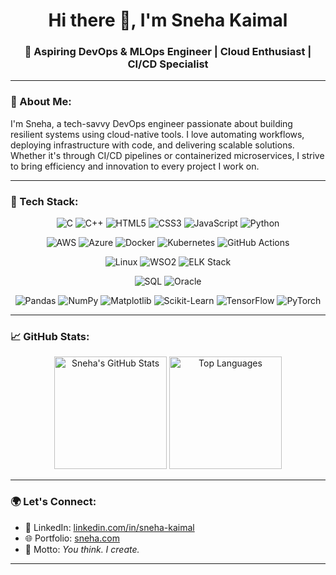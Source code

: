 <!-- Sneha Kaimal | GitHub Profile README -->

<h1 align="center">Hi there 👋, I'm Sneha Kaimal</h1>
<h3 align="center">🚀 Aspiring DevOps & MLOps Engineer | Cloud Enthusiast | CI/CD Specialist</h3>

---

### 🧠 About Me:

I'm Sneha, a tech-savvy DevOps engineer passionate about building resilient systems using cloud-native tools. I love automating workflows, deploying infrastructure with code, and delivering scalable solutions. Whether it's through CI/CD pipelines or containerized microservices, I strive to bring efficiency and innovation to every project I work on.

---

### 🔧 Tech Stack:

<div align="center">
  
![C](https://img.shields.io/badge/-C-00599C?style=flat&logo=c)
![C++](https://img.shields.io/badge/-C++-00599C?style=flat&logo=c%2B%2B)
![HTML5](https://img.shields.io/badge/-HTML5-E34F26?style=flat&logo=html5)
![CSS3](https://img.shields.io/badge/-CSS3-1572B6?style=flat&logo=css3)
![JavaScript](https://img.shields.io/badge/-JavaScript-F7DF1E?style=flat&logo=javascript)
![Python](https://img.shields.io/badge/-Python-3776AB?style=flat&logo=python)

![AWS](https://img.shields.io/badge/-AWS-232F3E?style=flat&logo=amazon-aws)
![Azure](https://img.shields.io/badge/-Azure-0078D4?style=flat&logo=microsoft-azure)
![Docker](https://img.shields.io/badge/-Docker-2496ED?style=flat&logo=docker)
![Kubernetes](https://img.shields.io/badge/-Kubernetes-326CE5?style=flat&logo=kubernetes)
![GitHub Actions](https://img.shields.io/badge/-GitHub_Actions-2088FF?style=flat&logo=github-actions)

![Linux](https://img.shields.io/badge/-Linux-FCC624?style=flat&logo=linux)
![WSO2](https://img.shields.io/badge/-WSO2-orange?style=flat&logo=wso2)
![ELK Stack](https://img.shields.io/badge/-ELK-black?style=flat&logo=elastic)

![SQL](https://img.shields.io/badge/-SQL-4479A1?style=flat&logo=mysql)
![Oracle](https://img.shields.io/badge/-Oracle_SQL-F80000?style=flat&logo=oracle)

![Pandas](https://img.shields.io/badge/-Pandas-150458?style=flat&logo=pandas)
![NumPy](https://img.shields.io/badge/-NumPy-013243?style=flat&logo=numpy)
![Matplotlib](https://img.shields.io/badge/-Matplotlib-000000?style=flat&logo=matplotlib)
![Scikit-Learn](https://img.shields.io/badge/-Scikit--Learn-F7931E?style=flat&logo=scikit-learn)
![TensorFlow](https://img.shields.io/badge/-TensorFlow-FF6F00?style=flat&logo=tensorflow)
![PyTorch](https://img.shields.io/badge/-PyTorch-EE4C2C?style=flat&logo=pytorch)

</div>

---

### 📈 GitHub Stats:

<p align="center">
  <img src="https://github-readme-stats.vercel.app/api?username=roxter207&show_icons=true&theme=tokyonight&hide_title=false" alt="Sneha's GitHub Stats" height="180px"/>
  <img src="https://github-readme-stats.vercel.app/api/top-langs/?username=roxter207&layout=compact&theme=tokyonight" alt="Top Languages" height="180px"/>
</p>

---

### 🌍 Let's Connect:

- 💼 LinkedIn: [linkedin.com/in/sneha-kaimal](https://linkedin.com/in/sneha-kaimal)
- 🌐 Portfolio: [sneha.com](http://sneha.com)
- 🧠 Motto: *You think. I create.*

---

